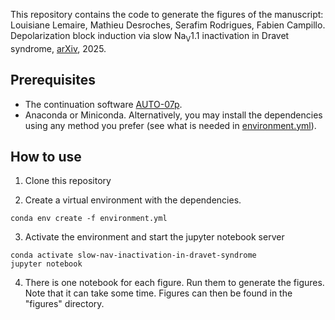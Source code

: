 This repository contains the code to generate the figures of the manuscript:
Louisiane Lemaire, Mathieu Desroches, Serafim Rodrigues, Fabien Campillo. Depolarization block induction via slow Na<sub>V</sub>1.1 inactivation in Dravet syndrome, [arXiv](https://arxiv.org/abs/2505.03919), 2025.

## Prerequisites
- The continuation software [AUTO-07p](https://github.com/auto-07p/auto-07p).
- Anaconda or Miniconda. Alternatively, you may install the dependencies using any method you prefer (see what is needed in [environment.yml](environment.yml)).

## How to use

1. Clone this repository

2. Create a virtual environment with the dependencies.
```commandline
conda env create -f environment.yml
```

3. Activate the environment and start the jupyter notebook server
```commandline
conda activate slow-nav-inactivation-in-dravet-syndrome
jupyter notebook
```

4. There is one notebook for each figure. Run them to generate the figures. Note that it can take some time. Figures can then be found in the "figures" directory.